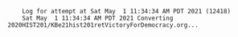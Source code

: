         Log for attempt at Sat May  1 11:34:34 AM PDT 2021 (12418)
        Sat May  1 11:34:34 AM PDT 2021 Converting 2020HIST201/KBe21hist201retVictoryForDemocracy.org...
